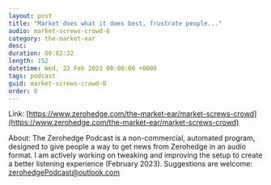 ```yaml
---
layout: post
title: "Market does what it does best, frustrate people..."
audio: market-screws-crowd-6
category: the-market-ear
desc: 
duration: 00:02:32
length: 152
datetime: Wed, 22 Feb 2023 00:00:00 +0000
tags: podcast
guid: market-screws-crowd-0
order: 0
---
```



Link: [https://www.zerohedge.com/the-market-ear/market-screws-crowd](https://www.zerohedge.com/the-market-ear/market-screws-crowd)

About: The Zerohedge Podcast is a non-commercial, automated program, designed to give people a way to get news from Zerohedge in an audio format.  I am actively working on tweaking and improving the setup to create a better listening experience (February 2023).  Suggestions are welcome: [zerohedgePodcast@outlook.com](mailto:zerohedgePodcast@outlook.com)